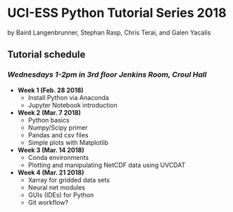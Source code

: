 # UCI-ESS Python Tutorial Series 2018

by Baird Langenbrunner, Stephan Rasp, Chris Terai, and Galen Yacalis

## Tutorial schedule
### _Wednesdays 1-2pm in 3rd floor Jenkins Room, Croul Hall_

* __Week 1 (Feb. 28 2018)__
  * Install Python via Anaconda
  * Jupyter Notebook introduction
* __Week 2 (Mar. 7 2018)__
  * Python basics
  * Numpy/Scipy primer
  * Pandas and csv files
  * Simple plots with Matplotlib
* __Week 3 (Mar. 14 2018)__
  * Conda environments
  * Plotting and manipulating NetCDF data using UVCDAT
* __Week 4 (Mar. 21 2018)__
  * Xarray for gridded data sets
  * Neural net modules
  * GUIs (IDEs) for Python
  * Git workflow?
